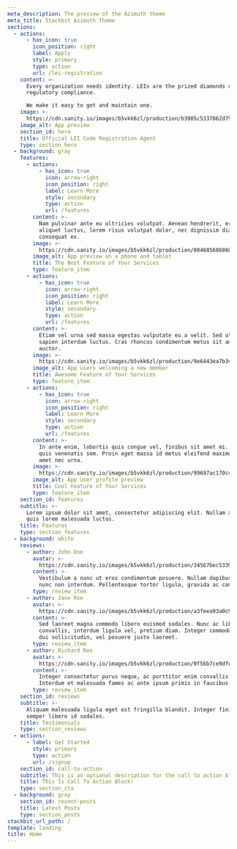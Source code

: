 ```yaml
---
meta_description: The preview of the Azimuth theme
meta_title: Stackbit Azimuth Theme
sections:
  - actions:
      - has_icon: true
        icon_position: right
        label: Apply
        style: primary
        type: action
        url: /lei-registration
    content: >-
      Every organization needs identity. LEIs are the prized diamonds of
      regulatory compliance. 

      We make it easy to get and maintain one.
    image: >-
      https://cdn.sanity.io/images/b5vkk6zl/production/b3985c5337862d79bd1bb5955875696654047a97-700x580.png
    image_alt: App preview
    section_id: hero
    title: Official LEI Code Registration Agent
    type: section_hero
  - background: gray
    features:
      - actions:
          - has_icon: true
            icon: arrow-right
            icon_position: right
            label: Learn More
            style: secondary
            type: action
            url: /features
        content: >-
          Nam pulvinar ante eu ultricies volutpat. Aenean hendrerit, eros sed
          aliquet luctus, lorem risus volutpat dolor, nec dignissim diam neque
          consequat ex.
        image: >-
          https://cdn.sanity.io/images/b5vkk6zl/production/0846856868609ea696c4f9ab5060a161b805c055-510x620.png
        image_alt: App preview on a phone and tablet
        title: The Best Feature of Your Services
        type: feature_item
      - actions:
          - has_icon: true
            icon: arrow-right
            icon_position: right
            label: Learn More
            style: secondary
            type: action
            url: /features
        content: >-
          Etiam vel urna sed massa egestas vulputate eu a velit. Sed ut nisl nec
          sapien interdum luctus. Cras rhoncus condimentum metus sit amet
          auctor.
        image: >-
          https://cdn.sanity.io/images/b5vkk6zl/production/9e6443ea7b340a7a1bc854906110023cfbb9a13b-562x468.png
        image_alt: App users welcoming a new member
        title: Awesome Feature of Your Services
        type: feature_item
      - actions:
          - has_icon: true
            icon: arrow-right
            icon_position: right
            label: Learn More
            style: secondary
            type: action
            url: /features
        content: >-
          In ante enim, lobortis quis congue vel, finibus sit amet mi. Aenean
          quis venenatis sem. Proin eget massa id metus eleifend maximus sit
          amet nec urna.
        image: >-
          https://cdn.sanity.io/images/b5vkk6zl/production/99697ac170c44b602345076a21405d2be0aa9b81-736x633.png
        image_alt: App user profile preview
        title: Cool Feature of Your Services
        type: feature_item
    section_id: features
    subtitle: >-
      Lorem ipsum dolor sit amet, consectetur adipiscing elit. Nullam a metus
      quis lorem malesuada luctus.
    title: Features
    type: section_features
  - background: white
    reviews:
      - author: John Doe
        avatar: >-
          https://cdn.sanity.io/images/b5vkk6zl/production/34567bec5339473caedaef6c9843d0626a964558-160x160.jpg
        content: >-
          Vestibulum a nunc ut eros condimentum posuere. Nullam dapibus quis
          nunc non interdum. Pellentesque tortor ligula, gravida ac commodo eu.
        type: review_item
      - author: Jane Roe
        avatar: >-
          https://cdn.sanity.io/images/b5vkk6zl/production/a3feea93a0c92ab4aca2276db27b7f2fd44bbe0c-160x160.jpg
        content: >-
          Sed laoreet magna commodo libero euismod sodales. Nunc ac libero
          convallis, interdum ligula vel, pretium diam. Integer commodo sem at
          dui sollicitudin, vel posuere justo laoreet.
        type: review_item
      - author: Richard Roe
        avatar: >-
          https://cdn.sanity.io/images/b5vkk6zl/production/0f56b7ce9dfd0a7dd3c81edfe386712e8051a9dd-160x160.jpg
        content: >-
          Integer consectetur purus neque, ac porttitor enim convallis vitae.
          Interdum et malesuada fames ac ante ipsum primis in faucibus.
        type: review_item
    section_id: reviews
    subtitle: >-
      Aliquam malesuada ligula eget est fringilla blandit. Integer finibus
      semper libero id sodales. 
    title: Testimonials
    type: section_reviews
  - actions:
      - label: Get Started
        style: primary
        type: action
        url: /signup
    section_id: call-to-action
    subtitle: This is an optional description for the call to action block.
    title: This Is Call To Action Block!
    type: section_cta
  - background: gray
    section_id: recent-posts
    title: Latest Posts
    type: section_posts
stackbit_url_path: /
template: landing
title: Home
---
```

